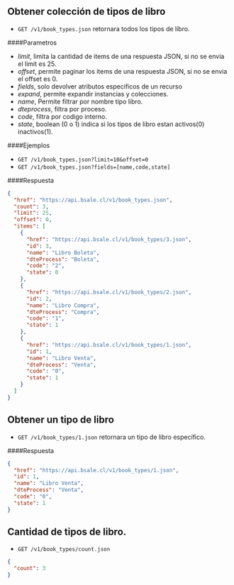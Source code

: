 Obtener colección de tipos de libro
-----------------------------------

* `GET /v1/book_types.json` retornara todos los tipos de libro.

####Parametros

- *limit*, limita la cantidad de items de una respuesta JSON, si no se envia el limit es 25.
- *offset*, permite paginar los items de una respuesta JSON, si no se envia el offset es 0.
- *fields*, solo devolver atributos especificos de un recurso
- *expand*, permite expandir instancias y colecciones.
- *name*, Permite filtrar por nombre tipo libro.
- *dteprocess*, filtra por proceso.
- *code*, filtra por codigo interno.
- *state*, boolean (0 o 1) indica si los tipos de libro estan activos(0) inactivos(1).

####Ejemplos

* `GET /v1/book_types.json?limit=10&offset=0`
* `GET /v1/book_types.json?fields=[name,code,state]`

####Respuesta
```json
{
  "href": "https://api.bsale.cl/v1/book_types.json",
  "count": 3,
  "limit": 25,
  "offset": 0,
  "items": [
    {
      "href": "https://api.bsale.cl/v1/book_types/3.json",
      "id": 3,
      "name": "Libro Boleta",
      "dteProcess": "Boleta",
      "code": "2",
      "state": 0
    },
    {
      "href": "https://api.bsale.cl/v1/book_types/2.json",
      "id": 2,
      "name": "Libro Compra",
      "dteProcess": "Compra",
      "code": "1",
      "state": 1
    },
    {
      "href": "https://api.bsale.cl/v1/book_types/1.json",
      "id": 1,
      "name": "Libro Venta",
      "dteProcess": "Venta",
      "code": "0",
      "state": 1
    }
  ]
}
```
Obtener un tipo de libro
------------------------

* `GET /v1/book_types/1.json` retornara un tipo de libro específico.

####Respuesta
```json
{
  "href": "https://api.bsale.cl/v1/book_types/1.json",
  "id": 1,
  "name": "Libro Venta",
  "dteProcess": "Venta",
  "code": "0",
  "state": 1
}
```
Cantidad de tipos de libro.
-----------------------------------

* `GET /v1/book_types/count.json`
```json
{
  "count": 3
}
```